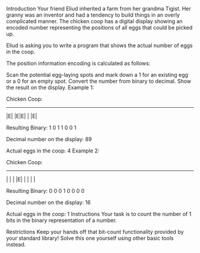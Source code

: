 Introduction
Your friend Eliud inherited a farm from her grandma Tigist. Her granny was an inventor and had a tendency to build things in an overly complicated manner. The chicken coop has a digital display showing an encoded number representing the positions of all eggs that could be picked up.

Eliud is asking you to write a program that shows the actual number of eggs in the coop.

The position information encoding is calculated as follows:

Scan the potential egg-laying spots and mark down a 1 for an existing egg or a 0 for an empty spot.
Convert the number from binary to decimal.
Show the result on the display.
Example 1:

Chicken Coop:
 _ _ _ _ _ _ _
|E| |E|E| | |E|

Resulting Binary:
 1 0 1 1 0 0 1

Decimal number on the display:
89

Actual eggs in the coop:
4
Example 2:

Chicken Coop:
 _ _ _ _ _ _ _ _
| | | |E| | | | |

Resulting Binary:
 0 0 0 1 0 0 0 0

Decimal number on the display:
16

Actual eggs in the coop:
1
Instructions
Your task is to count the number of 1 bits in the binary representation of a number.

Restrictions
Keep your hands off that bit-count functionality provided by your standard library! Solve this one yourself using other basic tools instead.